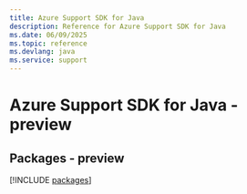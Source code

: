 ```yaml
---
title: Azure Support SDK for Java
description: Reference for Azure Support SDK for Java
ms.date: 06/09/2025
ms.topic: reference
ms.devlang: java
ms.service: support
---
```

# Azure Support SDK for Java - preview
## Packages - preview
[!INCLUDE [packages](support-index.md)]